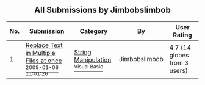 ﻿<div align="center">

## All Submissions by Jimbobslimbob

</div>

No.  | Submission | Category | By   | User Rating
---- | ---------- | -------- | ---- | -----------
1 | [Replace Text in Multiple Files at once<br /><sup>2009-01-06 11:01:26</sup>](https://github.com/Planet-Source-Code/jimbobslimbob-replace-text-in-multiple-files-at-once__1-71616) | [String Manipulation<br /><sup>Visual Basic</sup>](../ByCategory/string-manipulation__1-5.md) | Jimbobslimbob | 4.7 (14 globes from 3 users)
